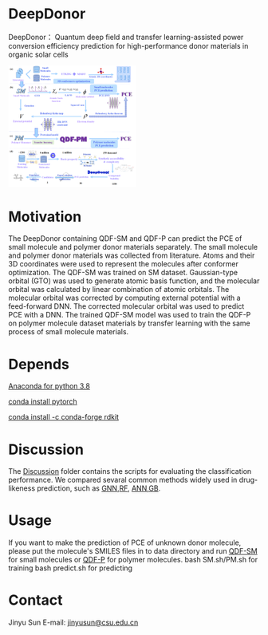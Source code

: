 # DeepDonor

DeepDonor： Quantum deep field and transfer learning-assisted power conversion efficiency prediction for high-performance donor materials in organic solar cells

<img src="https://github.com/JinYSun/DeepDonor/blob/main/cover.jpg" alt="cover" style="zoom:25%;" />



# Motivation

The DeepDonor containing QDF-SM and QDF-P can predict the PCE of small molecule and polymer donor materials separately. 
 The small molecule and polymer donor materials  was collected from literature. Atoms and their 3D coordinates were used to represent the molecules after conformer optimization. The QDF-SM was trained on SM dataset. Gaussian-type orbital (GTO) was used to generate atomic basis function, and the molecular orbital was calculated by linear combination of atomic orbitals. The molecular orbital was corrected by computing external potential with a feed-forward DNN. The corrected molecular orbital was used to predict PCE with a DNN. The trained QDF-SM model was used to train the QDF-P on polymer molecule dataset materials by transfer learning with the same process of small molecule materials.

 # Depends

[Anaconda for python 3.8](https://www.python.org/)

[conda install pytorch](https://pytorch.org/)

[conda install -c conda-forge rdkit](https://rdkit.org/)

# Discussion

The [Discussion](https://github.com/JinYSun/DeepDonor/tree/main/discussion) folder contains the scripts for evaluating the classification performance.  We compared sevaral common methods widely used in drug-likeness prediction, such as [GNN](https://github.com/JinYSun/DeepDonor/blob/main/discussion/GNN.py),[RF](https://github.com/JinYSun/DeepDonor/blob/main/discussion/RF.py), [ANN](https://github.com/JinYSun/DeepDonor/blob/main/discussion/ANN.py),[GB](https://github.com/JinYSun/DeepDonor/blob/main/discussion/GB.py).

# Usage

  If you want to make the prediction of PCE of unknown donor molecule, please put the molecule's SMILES files in to data directory and run [QDF-SM](https://github.com/JinYSun/DeepDonor/blob/main/model/QDF_SM.py) for small molecules or [QDF-P](https://github.com/JinYSun/DeepDonor/blob/main/model/QDF_P.py) for polymer molecules.
  bash SM.sh/PM.sh for training 
  bash predict.sh  for predicting

# Contact

Jinyu Sun E-mail: [jinyusun@csu.edu.cn](mailto:jinyusun@csu.edu.cn)
